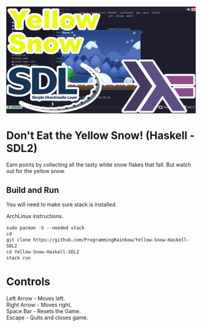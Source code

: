 ![Screenshot](screenshot.png)

# Don't Eat the Yellow Snow! (Haskell - SDL2)
Earn points by collecting all the tasty white snow flakes that fall. But watch out for the yellow snow.

## Build and Run
You will need to make sure stack is installed.

ArchLinux instructions.
```
sudo pacman -S --needed stack
cd
git clone https://github.com/ProgrammingRainbow/Yellow-Snow-Haskell-SDL2
cd Yellow-Snow-Haskell-SDL2
stack run
```
# Controls
Left Arrow - Moves left.\
Right Arrow - Moves right.\
Space Bar - Resets the Game.\
Escape - Quits and closes game.
